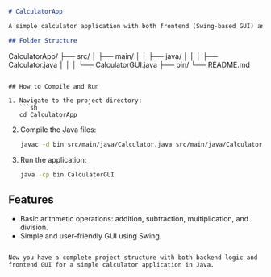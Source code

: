 ```markdown
# CalculatorApp

A simple calculator application with both frontend (Swing-based GUI) and backend (calculator logic) implemented in Java.

## Folder Structure

```
CalculatorApp/
├── src/
│   ├── main/
│   │   ├── java/
│   │   │   ├── Calculator.java
│   │   │   └── CalculatorGUI.java
├── bin/
└── README.md
```

## How to Compile and Run

1. Navigate to the project directory:
   ```sh
   cd CalculatorApp
   ```

2. Compile the Java files:
   ```sh
   javac -d bin src/main/java/Calculator.java src/main/java/CalculatorGUI.java
   ```

3. Run the application:
   ```sh
   java -cp bin CalculatorGUI
   ```

## Features

- Basic arithmetic operations: addition, subtraction, multiplication, and division.
- Simple and user-friendly GUI using Swing.
```

Now you have a complete project structure with both backend logic and frontend GUI for a simple calculator application in Java.